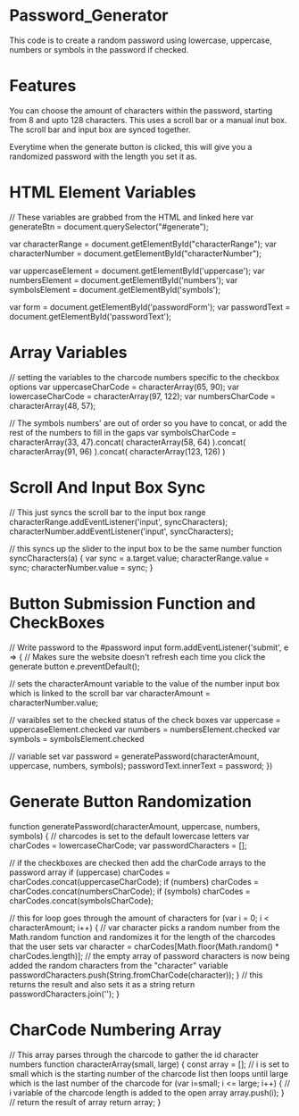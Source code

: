 # Password_Generator
This code is to create a random password using lowercase, uppercase, numbers or symbols in the password if checked. 

# Features
You can choose the amount of characters within the password, starting from 8 and upto 128 characters. This uses a scroll bar or a manual inut box. The scroll bar and input box are synced together.

Everytime when the generate button is clicked, this will give you a randomized password with the length you set it as.

# HTML Element Variables

// These variables are grabbed from the HTML and linked here
var generateBtn = document.querySelector("#generate");

var characterRange = document.getElementById("characterRange");
var characterNumber = document.getElementById("characterNumber");

var uppercaseElement = document.getElementById('uppercase');
var numbersElement = document.getElementById('numbers');
var symbolsElement = document.getElementById('symbols');

var form = document.getElementById('passwordForm');
var passwordText = document.getElementById('passwordText');

# Array Variables

// setting the variables to the charcode numbers specific to the checkbox options
var uppercaseCharCode = characterArray(65, 90);
var lowercaseCharCode = characterArray(97, 122);
var numbersCharCode = characterArray(48, 57);

// The symbols numbers' are out of order so you have to concat, or add the rest of the numbers to fill in the gaps
var symbolsCharCode = characterArray(33, 47).concat(
  characterArray(58, 64) 
).concat(
  characterArray(91, 96)
).concat(
  characterArray(123, 126)
)

# Scroll And Input Box Sync

// This just syncs the scroll bar to the input box range
characterRange.addEventListener('input', syncCharacters);
characterNumber.addEventListener('input', syncCharacters);

// this syncs up the slider to the input box to be the same number
  function syncCharacters(a) {
    var sync = a.target.value; 
    characterRange.value = sync;
    characterNumber.value = sync;
}

# Button Submission Function and CheckBoxes

// Write password to the #password input
form.addEventListener('submit', e => {
  // Makes sure the website doesn't refresh each time you click the generate button
  e.preventDefault();

// sets the characterAmount variable to the value of the number input box which is linked to the scroll bar
  var characterAmount = characterNumber.value;

// varaibles set to the checked status of the check boxes
  var uppercase = uppercaseElement.checked
  var numbers = numbersElement.checked
  var symbols = symbolsElement.checked

// variable set 
  var password = generatePassword(characterAmount, uppercase, numbers, symbols);
  passwordText.innerText = password;
})

# Generate Button Randomization

function generatePassword(characterAmount, uppercase, numbers, symbols) {
  // charcodes is set to the default lowercase letters
  var charCodes = lowercaseCharCode;
  var passwordCharacters = [];

  // if the checkboxes are checked then add the charCode arrays to the password array 
  if (uppercase) charCodes = charCodes.concat(uppercaseCharCode);
  if (numbers) charCodes = charCodes.concat(numbersCharCode);
  if (symbols) charCodes = charCodes.concat(symbolsCharCode);


// this for loop goes through the amount of characters
  for (var i = 0; i < characterAmount; i++) {
// var character picks a random number from the Math.random function and randomizes it for the length of the charcodes that the user sets
    var character = charCodes[Math.floor(Math.random() * charCodes.length)];
    // the empty array of password characters is now being added the random characters from the "character" variable
    passwordCharacters.push(String.fromCharCode(character));
  }
  // this returns the result and also sets it as a string 
  return passwordCharacters.join('');
}

# CharCode Numbering Array

// This array parses through the charcode to gather the id character numbers
function characterArray(small, large) {
  const array = [];
  // i is set to small which is the starting number of the charcode list then loops until large which is the last number of the charcode
  for (var i=small; i <= large; i++) {
    // i variable of the charcode length is added to the open array
    array.push(i);
  }
  // return the result of array
  return array;
}